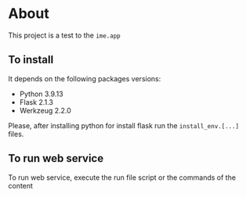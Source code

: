 # About
This project is a test to the `ime.app` 

## To install
It depends on the following packages versions:
- Python 3.9.13
- Flask 2.1.3
- Werkzeug 2.2.0

Please, after installing python for install flask run the `install_env.[...]` files.

## To run web service

To run web service, execute the run file script or the commands of the content
